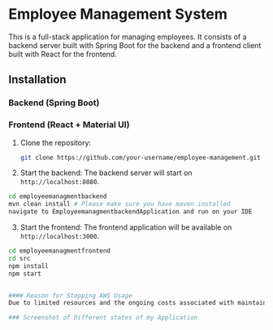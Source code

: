 # Employee Management System

This is a full-stack application for managing employees. It consists of a backend server built with Spring Boot for the backend and a frontend client built with React for the frontend.

## Installation

### Backend (Spring Boot)
### Frontend (React + Material UI)

1. Clone the repository:
   ```bash
   git clone https://github.com/your-username/employee-management.git
2. Start the backend: The backend server will start on `http://localhost:8080`.
  ```bash
  cd employeemanagmentbackend
  mvn clean install # Please make sure you have maven installed
  navigate to EmployeemanagmentbackendApplication and run on your IDE
```
3. Start the frontend: The frontend application will be available on `http://localhost:3000`.
  ```bash
  cd employeemanagmentfrontend
  cd src
  npm install
  npm start


#### Reason for Stopping AWS Usage
Due to limited resources and the ongoing costs associated with maintaining AWS services, the decision was made to stop using EC2 and RDS. This was necessary to manage expenses effectively and explore alternative hosting solutions. As of now the only way I can showcase this project is through local set up.

### Screenshot of Different states of my Application

